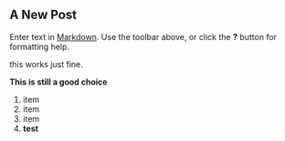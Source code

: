 ## A New Post

Enter text in [Markdown](http://daringfireball.net/projects/markdown/). Use the toolbar above, or click the **?** button for formatting help.


this works just fine.

****This is still a good choice****

1. item
2. item
3. item
4. **test**
